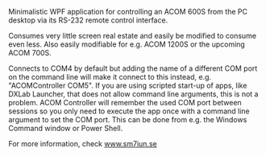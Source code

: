 Minimalistic WPF application for controlling an ACOM 600S from the 
PC desktop via its RS-232 remote control interface. 

Consumes very little screen real estate and easily be 
modified to consume even less. Also easily modifiable for 
e.g. ACOM 1200S or the upcoming ACOM 700S. 

Connects to COM4 by default but adding the name of a different COM 
port on the command line will make it connect to this instead, 
e.g. "ACOMController COM5". If you are using scripted start-up of 
apps, like DXLab Launcher, that does not allow command line arguments, 
this is not a problem. 
ACOM Controller will remember the used COM port between sessions so 
you only need to execute the app once with a command line argument 
to set the COM port. This can be done from e.g. the Windows Command 
window or Power Shell. 

For more information, check www.sm7iun.se
